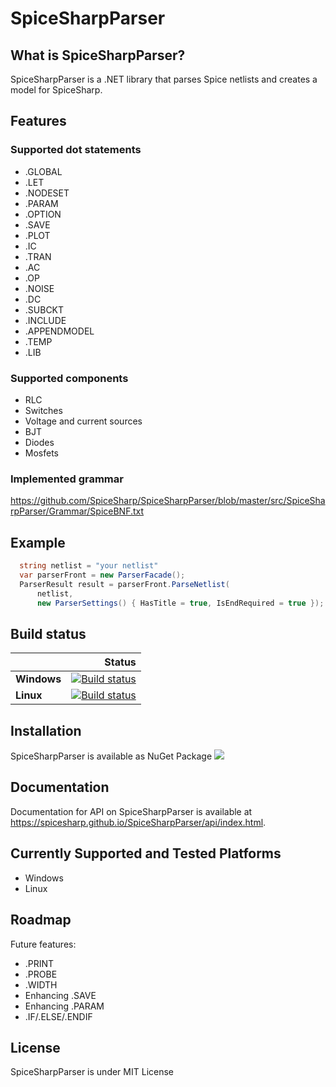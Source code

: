 # SpiceSharpParser

## What is SpiceSharpParser?
SpiceSharpParser is a .NET library that parses Spice netlists and creates a model for SpiceSharp.

## Features
### Supported dot statements
* .GLOBAL
* .LET
* .NODESET 
* .PARAM
* .OPTION
* .SAVE
* .PLOT
* .IC
* .TRAN
* .AC
* .OP
* .NOISE
* .DC
* .SUBCKT
* .INCLUDE
* .APPENDMODEL
* .TEMP
* .LIB

### Supported components
* RLC
* Switches
* Voltage and current sources
* BJT 
* Diodes
* Mosfets

### Implemented grammar
<https://github.com/SpiceSharp/SpiceSharpParser/blob/master/src/SpiceSharpParser/Grammar/SpiceBNF.txt>

## Example

```csharp
  string netlist = "your netlist"
  var parserFront = new ParserFacade();
  ParserResult result = parserFront.ParseNetlist(
      netlist, 
      new ParserSettings() { HasTitle = true, IsEndRequired = true });

```

## Build status

|    | Status |
|:---|----------------:|
|**Windows**|[![Build status](https://ci.appveyor.com/api/projects/status/d8tpj2hm3hcullmw/branch/master?svg=true)](https://ci.appveyor.com/project/marcin-golebiowski/spicesharpparser/branch/master)|
|**Linux**|[![Build status](https://travis-ci.org/SpiceSharp/SpiceSharpParser.svg?branch=master)](https://travis-ci.org/SpiceSharp/SpiceSharpParser?branch=master)|


## Installation

SpiceSharpParser is available as NuGet Package 
[<img src="https://img.shields.io/nuget/vpre/SpiceSharp-Parser.svg">]( https://www.nuget.org/packages/SpiceSharp-Parser)


## Documentation
Documentation for API on SpiceSharpParser is available at <https://spicesharp.github.io/SpiceSharpParser/api/index.html>.


## Currently Supported and Tested Platforms
* Windows
* Linux

## Roadmap
Future features:
* .PRINT
* .PROBE
* .WIDTH
* Enhancing .SAVE
* Enhancing .PARAM
* .IF/.ELSE/.ENDIF

## License
SpiceSharpParser is under MIT License
